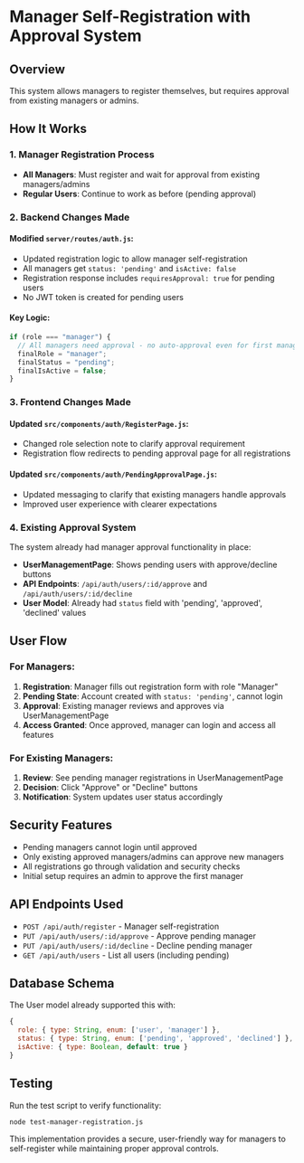 # Manager Self-Registration with Approval System

## Overview

This system allows managers to register themselves, but requires approval from existing managers or admins.

## How It Works

### 1. Manager Registration Process

- **All Managers**: Must register and wait for approval from existing managers/admins
- **Regular Users**: Continue to work as before (pending approval)

### 2. Backend Changes Made

#### Modified `server/routes/auth.js`:

- Updated registration logic to allow manager self-registration
- All managers get `status: 'pending'` and `isActive: false`
- Registration response includes `requiresApproval: true` for pending users
- No JWT token is created for pending users

#### Key Logic:

```javascript
if (role === "manager") {
  // All managers need approval - no auto-approval even for first manager
  finalRole = "manager";
  finalStatus = "pending";
  finalIsActive = false;
}
```

### 3. Frontend Changes Made

#### Updated `src/components/auth/RegisterPage.js`:

- Changed role selection note to clarify approval requirement
- Registration flow redirects to pending approval page for all registrations

#### Updated `src/components/auth/PendingApprovalPage.js`:

- Updated messaging to clarify that existing managers handle approvals
- Improved user experience with clearer expectations

### 4. Existing Approval System

The system already had manager approval functionality in place:

- **UserManagementPage**: Shows pending users with approve/decline buttons
- **API Endpoints**: `/api/auth/users/:id/approve` and `/api/auth/users/:id/decline`
- **User Model**: Already had `status` field with 'pending', 'approved', 'declined' values

## User Flow

### For Managers:

1. **Registration**: Manager fills out registration form with role "Manager"
2. **Pending State**: Account created with `status: 'pending'`, cannot login
3. **Approval**: Existing manager reviews and approves via UserManagementPage
4. **Access Granted**: Once approved, manager can login and access all features

### For Existing Managers:

1. **Review**: See pending manager registrations in UserManagementPage
2. **Decision**: Click "Approve" or "Decline" buttons
3. **Notification**: System updates user status accordingly

## Security Features

- Pending managers cannot login until approved
- Only existing approved managers/admins can approve new managers
- All registrations go through validation and security checks
- Initial setup requires an admin to approve the first manager

## API Endpoints Used

- `POST /api/auth/register` - Manager self-registration
- `PUT /api/auth/users/:id/approve` - Approve pending manager
- `PUT /api/auth/users/:id/decline` - Decline pending manager
- `GET /api/auth/users` - List all users (including pending)

## Database Schema

The User model already supported this with:

```javascript
{
  role: { type: String, enum: ['user', 'manager'] },
  status: { type: String, enum: ['pending', 'approved', 'declined'] },
  isActive: { type: Boolean, default: true }
}
```

## Testing

Run the test script to verify functionality:

```bash
node test-manager-registration.js
```

This implementation provides a secure, user-friendly way for managers to self-register while maintaining proper approval controls.
